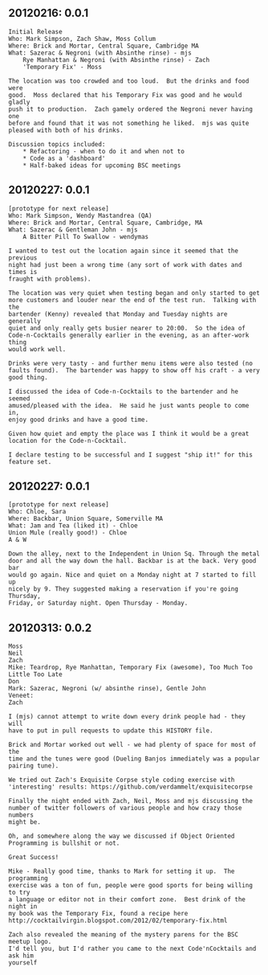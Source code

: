 
## 20120216: 0.0.1
    Initial Release
    Who: Mark Simpson, Zach Shaw, Moss Collum
    Where: Brick and Mortar, Central Square, Cambridge MA
    What: Sazerac & Negroni (with Absinthe rinse) - mjs
        Rye Manhattan & Negroni (with Absinthe rinse) - Zach
        'Temporary Fix' - Moss

    The location was too crowded and too loud.  But the drinks and food were
    good.  Moss declared that his Temporary Fix was good and he would gladly
    push it to production.  Zach gamely ordered the Negroni never having one
    before and found that it was not something he liked.  mjs was quite
    pleased with both of his drinks.

    Discussion topics included: 
        * Refactoring - when to do it and when not to
        * Code as a 'dashboard'
        * Half-baked ideas for upcoming BSC meetings


## 20120227: 0.0.1
    [prototype for next release]
    Who: Mark Simpson, Wendy Mastandrea (QA)
    Where: Brick and Mortar, Central Square, Cambridge, MA
    What: Sazerac & Gentleman John - mjs
        A Bitter Pill To Swallow - wendymas

    I wanted to test out the location again since it seemed that the previous
    night had just been a wrong time (any sort of work with dates and times is
    fraught with problems).

    The location was very quiet when testing began and only started to get
    more customers and louder near the end of the test run.  Talking with the
    bartender (Kenny) revealed that Monday and Tuesday nights are generally
    quiet and only really gets busier nearer to 20:00.  So the idea of
    Code-n-Cocktails generally earlier in the evening, as an after-work thing
    would work well.

    Drinks were very tasty - and further menu items were also tested (no
    faults found).  The bartender was happy to show off his craft - a very
    good thing.

    I discussed the idea of Code-n-Cocktails to the bartender and he seemed
    amused/pleased with the idea.  He said he just wants people to come in,
    enjoy good drinks and have a good time.

    Given how quiet and empty the place was I think it would be a great
    location for the Code-n-Cocktail.

    I declare testing to be successful and I suggest "ship it!" for this
    feature set.

## 20120227: 0.0.1
    [prototype for next release]
    Who: Chloe, Sara
    Where: Backbar, Union Square, Somerville MA
    What: Jam and Tea (liked it) - Chloe
	Union Mule (really good!) - Chloe
	A & W

    Down the alley, next to the Independent in Union Sq. Through the metal
    door and all the way down the hall. Backbar is at the back. Very good bar
    would go again. Nice and quiet on a Monday night at 7 started to fill up
    nicely by 9. They suggested making a reservation if you're going Thursday,
    Friday, or Saturday night. Open Thursday - Monday.

## 20120313: 0.0.2
    Moss
    Neil
    Zach
    Mike: Teardrop, Rye Manhattan, Temporary Fix (awesome), Too Much Too Little Too Late
    Don
    Mark: Sazerac, Negroni (w/ absinthe rinse), Gentle John
    Veneet:
    Zach

    I (mjs) cannot attempt to write down every drink people had - they will
    have to put in pull requests to update this HISTORY file.

    Brick and Mortar worked out well - we had plenty of space for most of the
    time and the tunes were good (Dueling Banjos immediately was a popular
    pairing tune).

    We tried out Zach's Exquisite Corpse style coding exercise with
    'interesting' results: https://github.com/verdammelt/exquisitecorpse

    Finally the night ended with Zach, Neil, Moss and mjs discussing the
    number of twitter followers of various people and how crazy those numbers
    might be.

    Oh, and somewhere along the way we discussed if Object Oriented
    Programming is bullshit or not.

    Great Success!

    Mike - Really good time, thanks to Mark for setting it up.  The programming
    exercise was a ton of fun, people were good sports for being willing to try
    a language or editor not in their comfort zone.  Best drink of the night in
    my book was the Temporary Fix, found a recipe here
    http://cocktailvirgin.blogspot.com/2012/02/temporary-fix.html 

    Zach also revealed the meaning of the mystery parens for the BSC meetup logo.
    I'd tell you, but I'd rather you came to the next Code'nCocktails and ask him
    yourself
    

